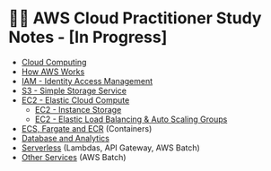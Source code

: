 # 👩‍💻 AWS Cloud Practitioner Study Notes - [In Progress]

- [Cloud Computing](notes/cloud-computing/README.md)
- [How AWS Works](notes/aws/README.md)
- [IAM - Identity Access Management](notes/iam/README.md)
- [S3 - Simple Storage Service](notes/s3/README.md)
- [EC2 - Elastic Cloud Compute](notes/ec2/README.md)
  - [EC2 - Instance Storage](notes/ec2-instance-storage/README.md)
  - [EC2 - Elastic Load Balancing & Auto Scaling Groups](notes/ec2-elb-asg/README.md)
- [ECS, Fargate and ECR](notes/ecs/README.md) (Containers)
- [Database and Analytics](notes/db/README.md)
- [Serverless](notes/serverless/README.md) (Lambdas, API Gateway, AWS Batch)
- [Other Services](notes/other-services/README.md) (AWS Batch)
